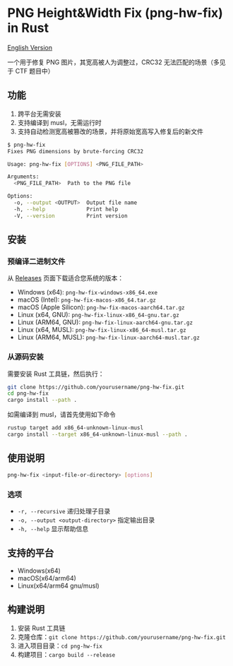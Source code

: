 # PNG Height&Width Fix (png-hw-fix) in Rust

[English Version](./README.md)

一个用于修复 PNG 图片，其宽高被人为调整过，CRC32 无法匹配的场景（多见于 CTF 题目中）

## 功能

1. 跨平台无需安装
2. 支持编译到 musl，无需运行时
3. 支持自动检测宽高被篡改的场景，并将原始宽高写入修复后的新文件

```bash
$ png-hw-fix
Fixes PNG dimensions by brute-forcing CRC32

Usage: png-hw-fix [OPTIONS] <PNG_FILE_PATH>

Arguments:
  <PNG_FILE_PATH>  Path to the PNG file

Options:
  -o, --output <OUTPUT>  Output file name
  -h, --help             Print help
  -V, --version          Print version
```

## 安装

### 预编译二进制文件

从 [Releases](https://github.com/yourusername/png-hw-fix/releases) 页面下载适合您系统的版本：

- Windows (x64): `png-hw-fix-windows-x86_64.exe`
- macOS (Intel): `png-hw-fix-macos-x86_64.tar.gz`
- macOS (Apple Silicon): `png-hw-fix-macos-aarch64.tar.gz`
- Linux (x64, GNU): `png-hw-fix-linux-x86_64-gnu.tar.gz`
- Linux (ARM64, GNU): `png-hw-fix-linux-aarch64-gnu.tar.gz`
- Linux (x64, MUSL): `png-hw-fix-linux-x86_64-musl.tar.gz`
- Linux (ARM64, MUSL): `png-hw-fix-linux-aarch64-musl.tar.gz`

### 从源码安装

需要安装 Rust 工具链，然后执行：

```sh
git clone https://github.com/yourusername/png-hw-fix.git
cd png-hw-fix
cargo install --path .
```

如需编译到 musl，请首先使用如下命令

```sh
rustup target add x86_64-unknown-linux-musl
cargo install --target x86_64-unknown-linux-musl --path .
```

## 使用说明

```sh
png-hw-fix <input-file-or-directory> [options]
```

### 选项

- `-r, --recursive` 递归处理子目录
- `-o, --output <output-directory>` 指定输出目录
- `-h, --help` 显示帮助信息

## 支持的平台

- Windows(x64)
- macOS(x64/arm64)
- Linux(x64/arm64 gnu/musl)

## 构建说明

1. 安装 Rust 工具链
2. 克隆仓库：`git clone https://github.com/yourusername/png-hw-fix.git`
3. 进入项目目录：`cd png-hw-fix`
4. 构建项目：`cargo build --release`
